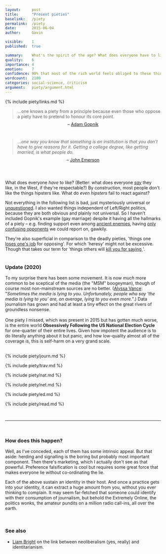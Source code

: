 ```yaml
---
layout:     post
title:      "Present pieties"
baselink:   /piety
permalink:  /piety
date:       2015-06-04
author:     Gavin

visible:    1
published:  true

summary:    What's the spirit of the age? What does everyone have to like?
quality:    6
importance: 4
emotion:    7
confidence: 90% that most of the rich world feels obliged to these things.
wordcount:  2100
categories: social-science, criticism
argument:   piety/argument.html
---
```


{%	include piety/links.md		%}


<blockquote>...one knows a piety from a principle because even those who oppose a piety have to pretend to honour its core point.
</blockquote>
<center><p style="line-height: 5px;">– <a href="{{gop}}">Adam Gopnik</a>  </p></center>
<br>

<blockquote>
...<i>one way you know that something is an institution is that you don’t have to give reasons for it. Getting a college degree, like getting married, is what people do.</i>
</blockquote>
<center><p style="line-height: 5px;">– <a href="{{emer}}">John Emerson</a></p>
</center>
<br /><br>

What does everyone <i>have</i> to like? (Better: what does everyone <a href="{{pref}}"><i>say</i></a> they like, in the West, if they're respectable?) By construction, most people don't like the things hipsters like. What do <i>even hipsters</i> fail to react against?

<!-- Two people saying they don't like things you're supposed to: Nassim Taleb refuses to read the news, for <a href="{{aest}}">aesthetic</a> and <a href="{{epis}}">epistemic</a> reasons; Pierre Bayard says that one can and should talk about books one hasn't read. Good intellectuals aren't supposed to talk like this.<br /><br /> -->

Not everything in the following list is bad, just mysteriously universal or <a href="{{x}}">unquestioned</a>. I also wanted things independent of Left/Right politics, because they are both obvious and plainly not universal. So I haven't included Gopnik's example (gay marriage) despite it having all the hallmarks of a piety – e.g. finding support even among <a href="{{nat}}">ancient enemies</a>, having <a href="{{ag}}">only</a> <a href="{{wut}}">confusing opponents</a> we could report on, gawkily. 

They're also superficial in comparison to the deadly pieties, 'things one <a href="{{eich}}">loses one's job</a> for opposing'. For which 'heresy' might not be excessive. Though that takes our term for 'things others will <a href="{{heb}}">kill you for saying </a>'.
<br><br>

<div class="accordion">
	<h3>Update (2020)</h3>
	<div>
		To my surprise there has been some movement. It is now <i>much</i> more common to be sceptical of the media (the "MSM" boogeyman), though of course most non-mainstream sources are no better. (<a href="{{alys}}">Alyssa Vance</a>: "<i>Sometimes the media is lying to you. Unfortunately, people who say 'the media is lying to you' are, on average, lying to you even more."</i>.) Data journalism has grown and had at least a tiny effect on the great rivers of groundless nonsense.<br><br> 
		<!--  -->
		One piety I missed, which was present in 2015 but has gotten much worse, is the entire world <b>Obsessively Following the US National Election Cycle</b> for one-quarter of their entire lives. Given how impotent the audience is to do literally anything about it but panic, and how low-quality almost all of the coverage is, this is self-harm on a very grand scale.
	</div>
</div>


<br>


{%	include piety/journ.md		%}

{%	include piety/trav.md		%}

{%	include piety/nat.md		%}

{%	include piety/net.md		%}

{%	include piety/ed.md		%}

<!-- 	include piety/finance.md		%} -->


{%	include piety/read.md		%}

<br>

<hr />

<br>

### How does this happen?

Well, as I've conceded, each of them has some intrinsic appeal. But that aside: herding and signalling is the boring but probably most important component. Then there's marketing, which I actually don't see as that powerful. Preference falsification is cool but requires some great force that makes everyone lie without co-ordinating the lie. 

Each of the above sustain an identity in their host. And once a practice gets into your identity, it can extract a huge amount from you, without you ever thinking to complain. It may seem far-fetched that someone could identify with their consumption of journalism, but behold the Extremely Online, the politics wonks, the amateur pundits on a million radio call-ins, all over the earth. 

<br>

### See also

* [Liam Bright](https://sootyempiric.blogspot.com/2022/02/our-time-comprehended-in-thought.html) on the link between neoliberalism (yes, really) and identitarianism.

<br><br><br>


